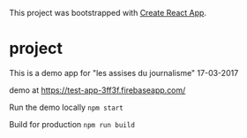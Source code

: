 This project was bootstrapped with [Create React App](https://github.com/facebookincubator/create-react-app).

# project

This is a demo app for "les assises du journalisme" 17-03-2017

demo at https://test-app-3ff3f.firebaseapp.com/

Run the demo locally
```npm start```

Build for production
```npm run build```
